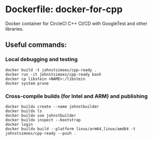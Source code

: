 # Dockerfile: docker-for-cpp

Docker container for CircleCI C++ CI/CD with GoogleTest and other libraries.

## Useful commands:

### Local debugging and testing

```
docker build -t johnstsimoes/cpp-ready .
docker run -it johnstsimoes/cpp-ready bash
docker cp libstein <NAME>:/libstein
docker system prune
```

### Cross-compile builds (for Intel and ARM) and publishing

```
docker buildx create --name johnstbuilder
docker buildx ls
docker buildx use johnstbuilder
docker buildx inspect --bootstrap
docker login
docker buildx build --platform linux/arm64,linux/amd64 -t johnstsimoes/cpp-ready --push .
```
